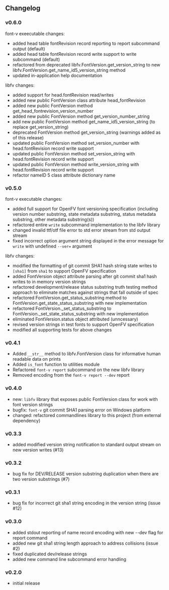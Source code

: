 ## Changelog

### v0.6.0

font-v exeecutable changes:

- added head table fontRevision record reporting to report subcommand output (default)
- added head table fontRevision record write support to write subcommand (default)
- refactored from deprecated libfv.FontVersion.get_version_string to new libfv.FontVersion.get_name_id5_version_string method
- updated in-application help documentation

libfv changes:

- added support for head.fontRevision read/writes
- added new public FontVersion class attribute head_fontRevision
- added new public FontVersion method get_head_fontrevision_version_number
- added new public FontVersion method get_version_number_string
- add new public FontVersion method get_name_id5_version_string (to replace get_version_string)
- deprecated FontVersion method get_version_string (warnings added as of this release)
- updated public FontVersion method set_version_number with head.fontRevision record write support
- updated public FontVersion method set_version_string with head.fontRevision record write support
- updated public FontVersion method write_version_string with head.fontRevision record write support
- refactor nameID 5 class attribute dictionary name

### v0.5.0

font-v executable changes:

- added full support for OpenFV font versioning specification (including version number substring, state metadata substring, status metadata substring, other metadata substring(s))
- refactored entire `write` subcommand implementation to the libfv library
- changed invalid ttf/otf file error to std error stream from std output stream
- fixed incorrect option argument string displayed in the error message for `write` with undefined `--ver=` argument

libfv changes:

- modified the formatting of git commit SHA1 hash string state writes to `[sha1]` from `sha1` to support OpenFV specification
- added FontVersion object attribute parsing after git commit sha1 hash writes to in memory version strings
- refactored development/release status substring truth testing method approach to eliminate matches against strings that fall outside of spec
- refactored FontVersion.get_status_substring method to FontVersion.get_state_status_substring with new implementation
- refactored FontVersion._set_status_substring to FontVersion._set_state_status_substring with new implementation
- eliminated FontVersion.status object attributed (unncessary)
- revised version strings in test fonts to support OpenFV specification
- modified all supporting tests for above changes

### v0.4.1

- Added `__str__` method to libfv.FontVersion class for informative human readable data on prints
- Added `is_font` function to utilities module
- Refactored `font-v report` subcommand on the new libfv library
- Removed encoding from the `font-v report --dev` report

### v0.4.0

- new: `libfv` library that exposes public FontVersion class for work with font version strings
- bugfix: `font-v` git commit SHA1 parsing error on Windows platform
- changed: refactored commandlines library to this project (from external dependency)

### v0.3.3

- added modified version string notification to standard output stream on new version writes (#13)

### v0.3.2

- bug fix for DEV/RELEASE version substring duplication when there are two version substrings (#7)

### v0.3.1

- bug fix for incorrect git sha1 string encoding in the version string (issue #12)

### v0.3.0

- added stdout reporting of name record encoding with new --dev flag for report command
- added new git sha1 string length approach to address collisions (issue #2)
- fixed duplicated dev/release strings
- added new command line subcommand error handling

### v0.2.0

- initial release

